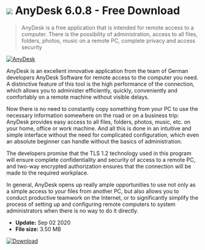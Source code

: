 # ![](https://cdn.softexe.net/static/icon/9/anydesk-624.png) AnyDesk 6.0.8 - Free Download

> AnyDesk is a free application that is intended for remote access to a computer. There is the possibility of administration, access to all files, folders, photos, music on a remote PC, complete privacy and access security

[![AnyDesk](https://gallery.dpcdn.pl/imgc/Tools/53252/g_-_420x350_1.5_-_x20140806112723_0.png)](https://softexe.net/win/internet/network/anydesk:fbd.html)

AnyDesk is an excellent innovative application from the team of German developers AnyDesk Software for remote access to the computer you need. A distinctive feature of this tool is the high performance of the connection, which allows you to administer efficiently, quickly, conveniently and comfortably on a remote machine without visible delays.

Now there is no need to constantly copy something from your PC to use the necessary information somewhere on the road or on a business trip: AnyDesk provides easy access to all files, folders, photos, music, etc. on your home, office or work machine. And all this is done in an intuitive and simple interface without the need for complicated configuration, which even an absolute beginner can handle without the basics of administration.

The developers promise that the TLS 1.2 technology used in this program will ensure complete confidentiality and security of access to a remote PC, and two-way encrypted authorization ensures that the connection will be made to the required workplace.

In general, AnyDesk opens up really ample opportunities to use not only as a simple access to your files from another PC, but also allows you to conduct productive teamwork on the Internet, or to significantly simplify the process of setting up and configuring remote computers to system administrators when there is no way to do it directly.


- **Update:** Sep 02 2020
- **File size:** 3.50 MB

[![Download](https://cdn.softexe.net/static/img/download.png)](https://softexe.net/win/internet/network/anydesk:fbd.html)

